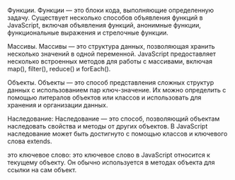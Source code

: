 Функции. Функции — это блоки кода, выполняющие определенную задачу. Существует несколько способов объявления функций в JavaScript, включая объявления функций, анонимные функции, функциональные выражения и стрелочные функции.

Массивы. Массивы — это структура данных, позволяющая хранить несколько значений в одной переменной. JavaScript предоставляет несколько встроенных методов для работы с массивами, включая map(), filter(), reduce() и forEach().

Объекты. Объекты — это способ представления сложных структур данных с использованием пар ключ-значение. Их можно определить с помощью литералов объектов или классов и использовать для хранения и организации данных.

Наследование: Наследование — это способ, позволяющий объектам наследовать свойства и методы от других объектов. В JavaScript наследование может быть достигнуто с помощью классов и ключевого слова extends.

это ключевое слово: это ключевое слово в JavaScript относится к текущему объекту. Он обычно используется в методах объекта для ссылки на сам объект.
